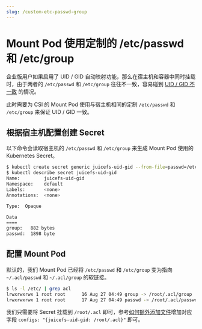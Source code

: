 ```yaml
---
slug: /custom-etc-passwd-group
---
```


# Mount Pod 使用定制的 /etc/passwd 和 /etc/group

企业版用户如果启用了 UID / GID 自动映射功能，那么在宿主机和容器中同时挂载时，由于两者的 `/etc/passwd` 和 `/etc/group` 往往不一致，容易碰到 [UID / GID 不一致](https://juicefs.com/docs/zh/cloud/guide/guid_auto_map/#uid--gid-%E4%B8%8D%E4%B8%80%E8%87%B4) 的情况。

此时需要为 CSI 的 Mount Pod 使用与宿主机相同的定制 `/etc/passwd` 和 `/etc/group` 来保证 UID / GID 一致。

## 根据宿主机配置创建 Secret

以下命令会读取宿主机的 `/etc/passwd` 和 `/etc/group` 来生成 Mount Pod 使用的 Kubernetes Secret。

```bash
$ kubectl create secret generic juicefs-uid-gid --from-file=passwd=/etc/passwd --from-file=group=/etc/group 
$ kubectl describe secret juicefs-uid-gid
Name:         juicefs-uid-gid
Namespace:    default
Labels:       <none>
Annotations:  <none>

Type:  Opaque

Data
====
group:   882 bytes
passwd:  1898 byte
```

## 配置 Mount Pod

默认的，我们 Mount Pod 已经将 `/etc/passwd` 和 `/etc/group` 变为指向 `~/.acl/passwd` 和 `~/.acl/group` 的软链接。

```bash
$ ls -l /etc/ | grep acl
lrwxrwxrwx 1 root root      16 Aug 27 04:49 group -> /root/.acl/group
lrwxrwxrwx 1 root root      17 Aug 27 04:49 passwd -> /root/.acl/passwd
```

我们只需要将 Secret 挂载到 `/root/.acl` 即可，参考[如何额外添加文件](../guide/pv.md#mount-pod-extra-files)增加对应字段 `configs: "{juicefs-uid-gid: /root/.acl}"` 即可。
